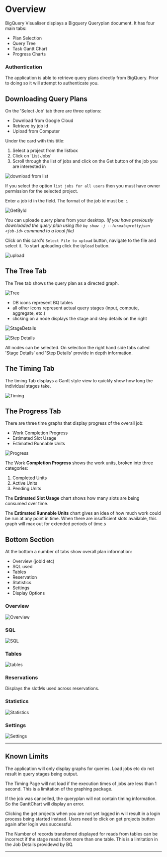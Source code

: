 # Overview 
BigQuery Visualiser displays a Bigquery Queryplan document. It has four main tabs:

* Plan Selection
* Query Tree
* Task Gantt Chart
* Progress Charts


### Authentication

The application is able to retrieve query plans directly from BigQuery. 
Prior to doing so it will attempt to authenticate you.

## Downloading Query Plans
On the 'Select Job' tab there are three options:

* Download from Google Cloud
* Retrieve by job id
* Upload from Computer

Under the card with this title:

1. Select a project from the listbox
2. Click on 'List Jobs'
3. Scroll through the list of jobs and click on the Get button of the job you are interested in

![download from list](images/downloadlist.png)


If you select the option `list jobs for all users` then you must have owner permission for the selected project.


Enter a job id in the field. The format of the job id must be:
    <projectname>:<location>.<queryid>

![GetById](images/GetById.png)

You can uploade query plans from your desktop.
_(If you have previously downloaded the query plan using the `bq show -j --format=prettyjson <job-id>` command to a local file)_

Click on this card's  `Select File to upload` button, navigate to the file and select it. To start uploading click the
`Upload` button.

![upload](images/upload.png)


## The Tree Tab

The Tree tab shows the query plan as a directed graph.

![Tree](images/tree.png)

* DB icons represent BQ tables
* all other icons represent actual query stages (input, compute, aggregate, etc.)
* clicking on a node displays the stage and step details on the right

![StageDetails](images/StageDetails.png)

![Step Details](images/StepDetails.png)

All nodes can be selected. On selection the right hand side tabs called 'Stage Details' and 'Step Details' provide in depth information.



## The Timing Tab
The timing Tab displays a Gantt style view to quickly show how long the individual stages take.

![Timing](images/Timing.png)

## The Progress Tab
There are three time graphs that display progress of the overall job:

* Work Completion Progress
* Estimated Slot Usage
* Estimated Runnable Units

![Progress](images/progress.png)

The Work **Completion Progress** shows the work units, broken into three categories:

1. Completed Units
2. Active Units
3. Pending Units

The **Estimated Slot Usage** chart shows how many slots are being consumed over time. 

The **Estimated Runnable Units** chart gives an idea of how much work could be run at any
point in time. 
 When there are insufficient slots available, this graph will max out for extended periods of time.s


## Bottom Section

At the bottom a number of tabs show overall plan information:

* Overview (jobId etc)
* SQL used
* Tables 
* Reservation
* Statistics
* Settings
* Display Options

### Overview
![Overview](images/Overview.png)


### SQL
![SQL](images/SQL.png)

###  Tables
![tables](images/tables.png)

### Reservations
Displays the slotMs used across reservations. 

### Statistics
![Statistics](images/Statistics.png)

### Settings
![Settings](images/Settings.png)


---
## Known Limits

The application will only display graphs for queries. Load jobs etc do not result in query stages being output.

The Timing Page will not load if the execution times of jobs are less than 1 second. This is a limitation of the graphing 
package.

If the job was cancelled, the queryplan will not contain timing information. So the GanttChart will display an error.

Clicking the get projects when you are not yet logged in will result in a login process being started instead. Users need to
click on get projects button again after login was successful.

The Number of records transferred displayed for reads from tables can be incorrect if the stage reads from more than one table.
This is a limitation in the Job Details providewd by BQ.

---



